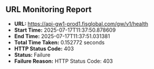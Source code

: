 ## URL Monitoring Report

- **URL:** https://api-gw1-prod1.fisglobal.com/gw/v1/health
- **Start Time:** 2025-07-17T11:37:50.878609
- **End Time:** 2025-07-17T11:37:51.031381
- **Total Time Taken:** 0.152772 seconds
- **HTTP Status Code:** 403
- **Status:** Failure
- **Failure Reason:** HTTP Status Code: 403
